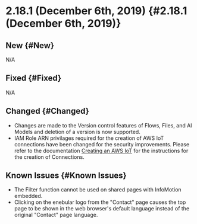 # 2.18.1 (December 6th, 2019) {#2.18.1 (December 6th, 2019)}

## New {#New}

N/A

## Fixed {#Fixed}

N/A

## Changed {#Changed}

- Changes are made to the Version control features of Flows, Files, and AI Models and deletion of a version is now supported.
- IAM Role ARN privilages required for the creation of AWS IoT connections have been changed for the security improvements. Please refer to the documentation  [Creating an AWS IoT](https://docs.enebular.com/en/deploy/deployflow/AWSIoT/MakeAWSIoTConnection.html) for the instructions for the creation of Connections.

## Known Issues {#Known Issues}

- The Filter function cannot be used on shared pages with InfoMotion embedded.
- Clicking on the enebular logo from the "Contact" page causes the top page to be shown in the web browser's default language instead of the original "Contact" page language.
